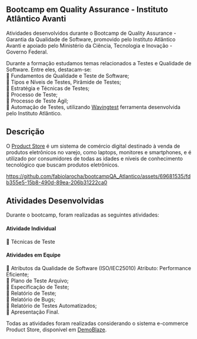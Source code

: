 ## Bootcamp em Quality Assurance - Instituto Atlântico Avanti
Atividades desenvolvidos durante o Bootcamp de Quality Assurance - Garantia da Qualidade de Software, promovido pelo Instituto Atlântico Avanti e apoiado pelo Ministério da Ciência, Tecnologia e Inovação - Governo Federal. <br>

Durante a formação estudamos temas relacionados a Testes e Qualidade de Software. Entre eles, destacam-se:<br>
    🔹 Fundamentos de Qualidade e Teste de Software;<br>
    🔹 Tipos e Níveis de Testes, Pirâmide de Testes;<br>
    🔹 Estratégia e Técnicas de Testes;<br>
    🔹 Processo de Teste; <br>
    🔹 Processo de Teste Ágil; <br>
    🔹 Automação de Testes, utilizando [Wavingtest](https://www.wavingtest.com/) ferramenta desenvolvida pelo Instituto Atlântico.

## Descrição
O [Product Store](https://demoblaze.com/) é um sistema de comércio digital destinado à venda de produtos eletrônicos no varejo, como laptops, monitores e smartphones, e é utilizado por consumidores de todas as idades e níveis de conhecimento tecnológico que buscam produtos eletrônicos.

https://github.com/fabiolarocha/bootcampQA_Atlantico/assets/69681535/fdb355e5-15b8-490d-89ea-206b31222ca0

## Atividades Desenvolvidas
Durante o bootcamp, foram realizadas as seguintes atividades:

#### Atividade Individual
🔹 Técnicas de Teste

#### Atividades em Equipe
🔹 Atributos da Qualidade de Software (ISO/IEC25010) Atributo: Performance Eficiente; <br>
🔹 Plano de Teste Arquivo; <br>
🔹 Especificação de Teste;<br>
🔹 Relatório de Teste;<br>
🔹 Relatório de Bugs;<br>
🔹 Relatório de Testes Automatizados;<br>
🔹 Apresentação Final.

Todas as atividades foram realizadas considerando o sistema e-commerce Product Store, disponível em [DemoBlaze](https://demoblaze.com/).
